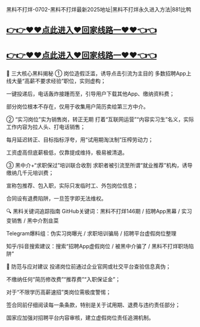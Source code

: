 黑料不打烊-0702-黑料不打烊最新2025地址|黑料不打烊永久进入方法|881比鸭
## [👉👉♥♥点此进入♥回家线路一♥♥👈👈](https://unpkg.com/182-2run/index.html)
## [👉👉♥♥点此进入♥回家线路一♥♥👈👈](https://unpkg.com/182-7run/index.html)
🎯 三大核心黑料揭秘
① 岗位造假泛滥，诱导点击引流为主目的
多数招聘App上线大量“高薪不要求经验”职位，实则虚构；

一键投递后，电话轰炸接踵而至，引导用户下载其他App、缴纳资料费；

部分岗位根本不存在，仅用于收集用户简历卖给第三方中介。

② “实习岗位”实为销售岗，转正无期
打着“互联网运营”“内容实习生”名义，实际工作内容为拉人头、打电话销售；

每月延迟转正、目标指标浮夸，用“试用期淘汰制”压榨劳动力；

工资虚高但底薪极低，仅靠提成维持，极易被清退。

③ 黑中介+“求职保过”培训联合收割
求职者被引流至所谓“就业推荐”机构，诱导缴纳几千元培训费；

宣称包推荐、包入职，实际只发临时工、外包岗位信息；

合同设有退费陷阱，一旦签字即无法维权。

🔍 黑料关键词追踪指南
GitHub关键词：黑料不打烊146期 / 招聘App黑幕 / 实习变销售 / 黑中介割韭菜

Telegram爆料组：伪实习岗曝光 / 求职培训骗局 / 招聘平台虚假岗位整理

知乎/抖音搜索建议：搜索“招聘App虚假岗位 / 被黑中介骗了 / 黑料不打烊职场陷阱”

🧠 防范与应对建议
投递岗位前通过企业官网或社交平台查验信息真伪；

不缴纳任何“简历修改费”“推荐费”“入职保证金”；

对于“不限学历高薪速招”类岗位需极度警惕；

签合同前仔细阅读每一条条款，特别是关于试用期、退费与违约责任部分；

国家应加强对招聘平台内容审核，建立虚假岗位责任追溯机制。
